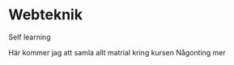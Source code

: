 Webteknik
=========

Self learning

Här kommer jag att samla allt matrial kring kursen
Någonting mer
